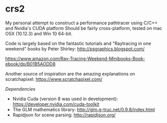 # crs2
My personal attempt to construct a performance pathtracer using C/C++ and Nvidia's CUDA platform
Should be fairly cross-platform, tested on mac OSX (10.12.3) and Win 10 64-bit.

Code is largely based on the fantastic tutorials and "Raytracing in one weekend" books by Peter Shirley:
http://psgraphics.blogspot.com/

https://www.amazon.com/Ray-Tracing-Weekend-Minibooks-Book-ebook/dp/B01B5AODD8

Another source of inspiration are the amazing explanations on scratchapixel:
https://www.scratchapixel.com/

*Dependencies*
- Nvidia Cuda (version 8 was used in development): https://developer.nvidia.com/cuda-toolkit
- The GLM mathematics library: http://glm.g-truc.net/0.9.8/index.html
- Rapidjson for scene parsing: http://rapidjson.org/
